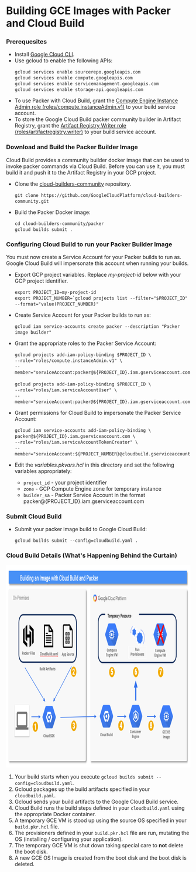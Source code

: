 # Building GCE Images with Packer and Cloud Build
### Prerequesites

* Install [Google Cloud CLI](https://cloud.google.com/sdk?hl=en).
* Use gcloud to enable the following APIs:
  ```
  gcloud services enable sourcerepo.googleapis.com
  gcloud services enable compute.googleapis.com
  gcloud services enable servicemanagement.googleapis.com
  gcloud services enable storage-api.googleapis.com
  ```
* To use Packer with Cloud Build, grant the [Compute Engine Instance Admin role (roles/compute.instanceAdmin.v1)](https://cloud.google.com/artifact-registry/docs/access-control#grant) to your build service account.
* To store the Google Cloud Build packer community builder in Artifact Registry, grant the [Artifact Registry Writer role (roles/artifactregistry.writer)](https://cloud.google.com/artifact-registry/docs/access-control#grant) to your build service account.

### Download and Build the Packer Builder Image
Cloud Build provides a community builder docker image that can be used to invoke packer commands via Cloud Build. Before you can use it, you must build it and push it to the Artifact Registry in your GCP project.

* Clone the [cloud-builders-community](https://github.com/GoogleCloudPlatform/cloud-builders-community) repository.
  ```
  git clone https://github.com/GoogleCloudPlatform/cloud-builders-community.git
  ```
* Build the Packer Docker image:
  ```
  cd cloud-builders-community/packer
  gcloud builds submit .
  ```
  
### Configuring Cloud Build to run your Packer Builder Image
You must now create a Service Account for your Packer builds to run as.  Google Cloud Build will impersonate this account when running your builds.
* Export GCP project variables.  Replace *my-project-id* below with your GCP project identifier.
  ```
  export PROJECT_ID=my-project-id
  export PROJECT_NUMBER=`gcloud projects list --filter="$PROJECT_ID" --format="value(PROJECT_NUMBER)"
  ```
* Create Service Account for your Packer builds to run as:
  ```
  gcloud iam service-accounts create packer --description "Packer image builder"
  ```
* Grant the appropriate roles to the Packer Service Account:
  ```
  gcloud projects add-iam-policy-binding $PROJECT_ID \
  --role="roles/compute.instanceAdmin.v1" \
  --member="serviceAccount:packer@${PROJECT_ID}.iam.gserviceaccount.com"

  gcloud projects add-iam-policy-binding $PROJECT_ID \
  --role="roles/iam.serviceAccountUser" \
  --member="serviceAccount:packer@${PROJECT_ID}.iam.gserviceaccount.com"
  ```
* Grant permissions for Cloud Build to impersonate the Packer Service Account:
  ```
  gcloud iam service-accounts add-iam-policy-binding \
  packer@${PROJECT_ID}.iam.gserviceaccount.com \
  --role="roles/iam.serviceAccountTokenCreator" \
  --member="serviceAccount:${PROJECT_NUMBER}@cloudbuild.gserviceaccount.com"
  ```

* Edit the *variables.pkvars.hcl* in this directory and set the following variables appropriately:
  * `project_id` - your project identifier
  * `zone` - GCP Compute Engine zone for temporary instance
  * `builder_sa` - Packer Service Account in the format packer@{PROJECT_ID}.iam.gserviceaccount.com
 
### Submit Cloud Build
* Submit your packer image build to Google Cloud Build:
  ```
  gcloud builds submit --config=cloudbuild.yaml .
  ```
### Cloud Build Details (What's Happening Behind the Curtain)
<img src="../../images/packer-build.png" alt="On Nooo!" witdh="550" height="550">

1. Your build starts when you execute `gcloud builds submit --config=cloudbuild.yaml`.
2. Gcloud packages up the build artifacts specified in your `cloudbuild.yaml`.
3. Gcloud sends your build artifacts to the Google Cloud Build service.
4. Cloud Build runs the build steps defined in your `cloudbuild.yaml` using the appropriate Docker container.
5. A temporary GCE VM is stood up using the source OS specified in your `build.pkr.hcl` file.
6. The provisioners defined in your `build.pkr.hcl` file are run, mutating the OS (installing / configuring your application).
7. The temporary GCE VM is shut down taking special care to __not__ delete the boot disk.
8. A new GCE OS Image is created from the boot disk and the boot disk is deleted.

